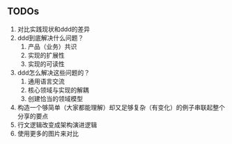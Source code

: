 ## TODOs
1. 对比实践现状和ddd的差异
2. ddd到底解决什么问题？
    1. 产品（业务）共识
    2. 实现的扩展性
    3. 实现的可读性
3. ddd怎么解决这些问题的？
    1. 通用语言交流
    2. 核心领域与实现的解耦
    3. 创建恰当的领域模型
4. 构造一个够简单（大家都能理解）却又足够复杂（有变化）的例子串联起整个分享的要点
5. 行文逻辑改变成架构演进逻辑
6. 使用更多的图片来对比
